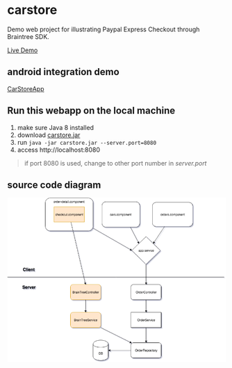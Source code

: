 # carstore
Demo web project for illustrating Paypal Express Checkout through Braintree SDK.

[Live Demo](http://13.57.3.69/)

## android integration demo
[CarStoreApp](https://github.com/liuwei108/CarStoreApp)

## Run this webapp on the local machine
1. make sure Java 8 installed
2. download [carstore.jar](https://github.com/liuwei108/CarStoreWeb/raw/master/carstore.jar)
3. run `java -jar carstore.jar --server.port=8080`
4. access http://localhost:8080
> if port 8080 is used, change to other port number in *server.port*

## source code diagram

![diagram](https://raw.githubusercontent.com/liuwei108/CarStoreWeb/master/Diagram.png)
